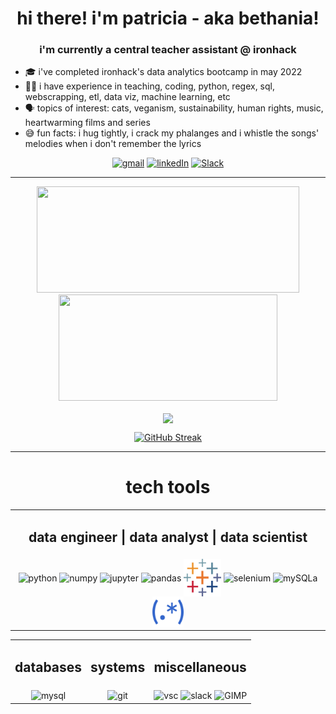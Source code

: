 <h1 align="center">
	hi there! i'm patricia - aka bethania!
</h1>

<h3 align="center">
	i'm currently a central teacher assistant @ ironhack
</h3>

- 🎓 i've completed ironhack's data analytics bootcamp in may 2022
- 👩‍💻 i have experience in teaching, coding, python, regex, sql, webscrapping, etl, data viz, machine learning, etc
- 🗣 topics of interest: cats, veganism, sustainability, human rights, music, heartwarming films and series
- :sweat_smile: fun facts: i hug tightly, i crack my phalanges and i whistle the songs' melodies when i don't remember the lyrics
 
<div align="center">

  <a href="">[![gmail](https://img.shields.io/badge/Gmail-D14836?style=for-the-badge&logo=gmail&logoColor=white)](mailto:patriciaperuchi@gmail.com)</a>
  <a href="">[![linkedIn](https://img.shields.io/badge/LinkedIn-0077B5?style=for-the-badge&logo=linkedin&logoColor=white)](https://www.linkedin.com/in/betruchia/)</a>
  <a href="">[![Slack](https://img.shields.io/badge/Slack-4A154B?style=for-the-badge&logo=slack&logoColor=white)](https://ironhack.slack.com/U036CKGPVMG)</a>

---

<div align="center">
  <a href="https://github.com/betruchia">
<img height="170em"  width="420em" src="https://github-readme-stats.vercel.app/api?username=betruchia&show_icons=true&theme=tokyonight&include_all_commits=true&count_private=true"/>
<img height="170em" width="350em" src="https://github-readme-stats.vercel.app/api/top-langs/?username=betruchia&layout=compact&langs_count=6&theme=tokyonight" />
</div>

<div align="center">

<p><img align="center" src="https://github-profile-summary-cards.vercel.app/api/cards/profile-details?username=betruchia&theme=tokyonight" /></p>

</div>

<div align="center">

  [![GitHub Streak](https://streak-stats.demolab.com/?user=betruchia&theme=tokyonight_duo&stroke=0000)](https://git.io/streak-stats)

</div>

---
<div>
  <h1 align="center">tech tools</h1>
  
  <table align="center">
  <tr>
    <td><h2 align="center">data engineer | data analyst | data scientist</h2></td>
  </tr>
  <tr>
    <td> 
    <div align="center">
	<img align="center" alt="python"  height="60" width="60" src="https://cdn.jsdelivr.net/gh/devicons/devicon/icons/python/python-original-wordmark.svg" />
	<img align="center" alt="numpy" height="60" width="60" src="https://cdn.jsdelivr.net/gh/devicons/devicon/icons/numpy/numpy-original-wordmark.svg""/>
	<img align='center' alt='jupyter' height="60" width="60"  src="https://cdn.jsdelivr.net/gh/devicons/devicon/icons/jupyter/jupyter-original-wordmark.svg" />
	<img align='center' alt="pandas"  height="60" width="60" src="https://cdn.jsdelivr.net/gh/devicons/devicon/icons/pandas/pandas-original.svg" />
	<img align='center' alt="tableau"  height="60" width="60" src="tableau.png" />
	<img align='center' alt="selenium"  height="60" width="60" src="https://raw.githubusercontent.com/detain/svg-logos/780f25886640cef088af994181646db2f6b1a3f8/svg/selenium-logo.svg" />
	<img align='center' width=50px width="60" alt='mySQLa' src="https://cdn.jsdelivr.net/gh/devicons/devicon/icons/sqlalchemy/sqlalchemy-original.svg"/>
	<img align='center' width=50px width="60" alt='regex' src="OOjs_UI_icon_regular-expression-progressive.svg.png"/>
     </div></td>
   <div align="center">
   </tr>
   </table>

   <table align="center">
  <tr>
    <td><h2 align="center">databases</h2></td>
    <td><h2 align="center">systems</h2></td>
    <td><h2 align="center">miscellaneous</h2></td>
  </tr>
  <tr>
    <td> 
  <div align="center">
   <img align="center" alt="mysql"  height=80" width="60" src="https://cdn.jsdelivr.net/gh/devicons/devicon/icons/mysql/mysql-original-wordmark.svg"/>
    </div></td>

  <td height="auto" width="auto">  <div align="center">
  <img align='center' width=50px alt='git' src="https://cdn.jsdelivr.net/gh/devicons/devicon/icons/git/git-original.svg" />
  </div></td>

  <td height="auto" width="auto">  <div align="center">
  <img align='center' width=50px alt='vsc' src="https://cdn.jsdelivr.net/gh/devicons/devicon/icons/vscode/vscode-original.svg" />
  <img align='center' width=50px alt='slack' src="https://cdn.jsdelivr.net/gh/devicons/devicon/icons/slack/slack-original.svg"/>
  <img align='center' width=50px alt='GIMP' src="https://cdn.jsdelivr.net/gh/devicons/devicon/icons/gimp/gimp-original.svg"/>

  </div></td>
  </tr>
 </table>
